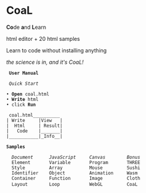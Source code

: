 # CoaL
**Co**de **a**nd **L**earn

html editor + 20 html samples

Learn to code without installing anything

*the science is in, and it's CoaL!*
<pre><code> <b>User Manual</b>

<i> Quick Start </i>

&bullet; <b>Open</b> coal.html
&bullet; <b>Write</b> html
&bullet; click <b>Run</b>

 coal.html__________
| Write     |View   |  	
|  Html     | Result|  	
|   Code    |_______|  	
|___________|_Info__| 

<b>Samples</b>

  <i>Document      JavaScript     Canvas        Bonus </i>
  Element       Variable       Program       THREE
  Style         Array          Mouse         Sushi
  Identifier    Object         Animation     Wasm
  Container     Function       Image         Cloth
  Layout        Loop           WebGL         CoaL </code> </pre>
